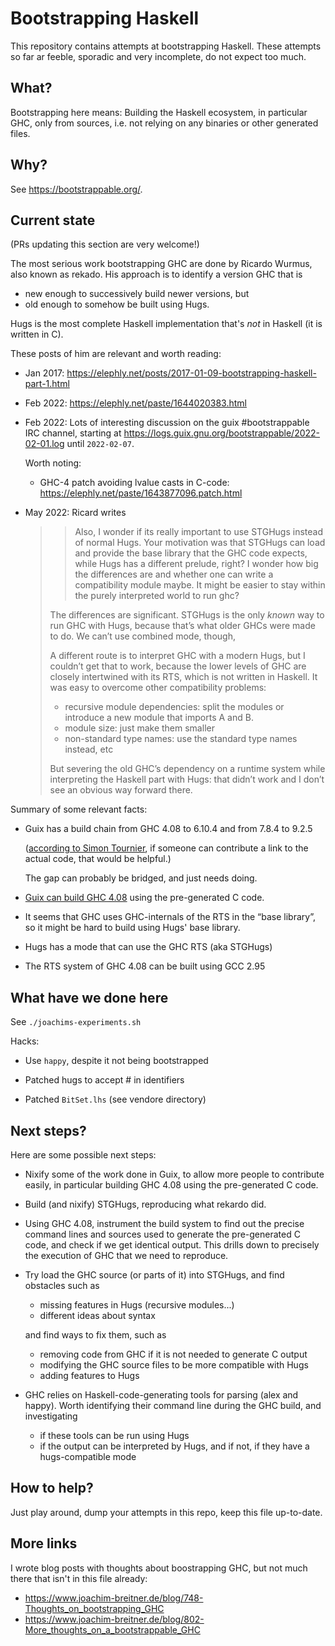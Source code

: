 # Bootstrapping Haskell

This repository contains attempts at bootstrapping Haskell. These attempts so
far ar feeble, sporadic and very incomplete, do not expect too much.

## What?

Bootstrapping here means: Building the Haskell ecosystem, in particular GHC,
only from sources, i.e. not relying on any binaries or other generated files.

## Why?

See <https://bootstrappable.org/>.

## Current state

(PRs updating this section are very welcome!)

The most serious work bootstrapping GHC are done by Ricardo Wurmus, also known
as rekado. His approach is to identify a version GHC that is

 * new enough to successively build newer versions, but
 * old enough to somehow be built using Hugs.

Hugs is the most complete Haskell implementation that's _not_ in Haskell (it is
written in C).

These posts of him are relevant and worth reading:

* Jan 2017: https://elephly.net/posts/2017-01-09-bootstrapping-haskell-part-1.html

* Feb 2022: https://elephly.net/paste/1644020383.html

* Feb 2022: Lots of interesting discussion on the guix #bootstrappable IRC channel, starting at
  <https://logs.guix.gnu.org/bootstrappable/2022-02-01.log> until `2022-02-07`.

  Worth noting:

  - GHC-4 patch avoiding lvalue casts in C-code: https://elephly.net/paste/1643877096.patch.html

* May 2022: Ricard writes

  > > Also, I wonder if its really important to use STGHugs instead of normal
  > > Hugs. Your motivation was that STGHugs can load and provide the base
  > > library that the GHC code expects, while Hugs has a different prelude,
  > > right? I wonder how big the differences are and whether one can write a
  > > compatibility module maybe. It might be easier to stay within the
  > > purely interpreted world to run ghc?
  >
  > The differences are significant.  STGHugs is the only *known* way to run
  > GHC with Hugs, because that’s what older GHCs were made to do.  We can’t
  > use combined mode, though,
  >
  > A different route is to interpret GHC with a modern Hugs, but I couldn’t
  > get that to work, because the lower levels of GHC are closely
  > intertwined with its RTS, which is not written in Haskell.  It was easy
  > to overcome other compatibility problems:
  >
  > - recursive module dependencies: split the modules or introduce a new
  >   module that imports A and B.
  > - module size: just make them smaller
  > - non-standard type names: use the standard type names instead, etc
  >
  > But severing the old GHC’s dependency on a runtime system while
  > interpreting the Haskell part with Hugs: that didn’t work and I don’t
  > see an obvious way forward there.

Summary of some relevant facts:

 * Guix has a build chain from GHC 4.08 to 6.10.4 and from 7.8.4 to 9.2.5

   ([according to Simon Tournier](https://www.joachim-breitner.de/blog/802-More_thoughts_on_a_bootstrappable_GHC#comment_1), if someone can contribute a link to the actual code, that would be helpful.)

   The gap can probably be bridged, and just needs doing.

 * [Guix can build GHC 4.08](https://packages.guix.gnu.org/packages/ghc/4.08.2/)
   using the pre-generated C code.

 * It seems that GHC uses GHC-internals of the RTS in the “base library”, so it might be hard to build using Hugs' base library.

 * Hugs has a mode that can use the GHC RTS (aka STGHugs)

 * The RTS system of GHC 4.08 can be built using GCC 2.95

## What have we done here

See `./joachims-experiments.sh`

Hacks:

* Use `happy`, despite it not being bootstrapped

* Patched hugs to accept # in identifiers

* Patched `BitSet.lhs` (see vendore directory)

## Next steps?

Here are some possible next steps:

 * Nixify some of the work done in Guix, to allow more people to contribute
   easily, in particular building GHC 4.08 using the pre-generated C code.

 * Build (and nixify) STGHugs, reproducing what rekardo did.

 * Using GHC 4.08, instrument the build system to find out the precise command
   lines and sources used to generate the pre-generated C code, and check if we
   get identical output. This drills down to precisely the execution of GHC
   that we need to reproduce.

 * Try load the GHC source (or parts of it) into STGHugs, and find obstacles such as

   - missing features in Hugs (recursive modules...)
   - different ideas about syntax

   and find ways to fix them, such as

   - removing code from GHC if it is not needed to generate C output
   - modifying the GHC source files to be more compatible with Hugs
   - adding features to Hugs

 * GHC relies on Haskell-code-generating tools for parsing (alex and happy).
   Worth identifying their command line during the GHC build, and investigating

   - if these tools can be run using Hugs
   - if the output can be interpreted by Hugs, and if not, if they have a hugs-compatible mode

## How to help?

Just play around, dump your attempts in this repo, keep this file up-to-date.

## More links

I wrote blog posts with thoughts about boostrapping GHC, but not much there that isn't in this file already:

* https://www.joachim-breitner.de/blog/748-Thoughts_on_bootstrapping_GHC
* https://www.joachim-breitner.de/blog/802-More_thoughts_on_a_bootstrappable_GHC
